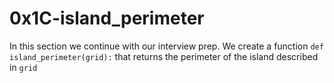 # 0x1C-island_perimeter
In this section we continue with our interview prep. We create a function ```def island_perimeter(grid):``` that returns the perimeter of the island described in ```grid```
